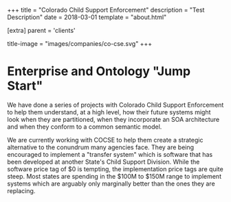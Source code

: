 +++
title = "Colorado Child Support Enforcement"
description = "Test Description"
date = 2018-03-01
template = "about.html"

[extra]
parent = 'clients'

title-image = "images/companies/co-cse.svg"
+++

# Enterprise and Ontology "Jump Start"

We have done a series of projects with Colorado Child Support Enforcement to help them understand, at a high level, how their future systems might look when they are partitioned, when they incorporate an SOA architecture and when they conform to a common semantic model.

We are currently working with COCSE  to help them create a strategic alternative to the conundrum many agencies face. They are being encouraged to implement a "transfer system" which is software that has been developed at another State's Child Support Division. While the software price tag of $0 is tempting, the implementation price tags are quite steep. Most states are spending in the $100M to $150M range to implement systems which are arguably only marginally better than the ones they are replacing.
